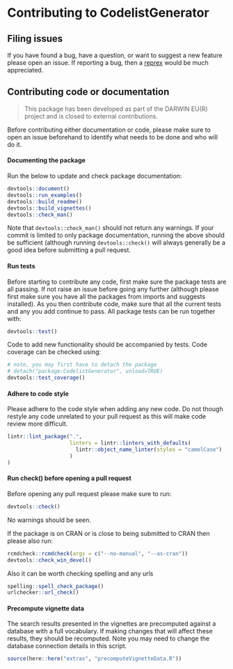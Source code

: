 # Contributing to CodelistGenerator

## Filing issues
If you have found a bug, have a question, or want to suggest a new feature please open an issue. If reporting a bug, then a [reprex](https://reprex.tidyverse.org/) would be much appreciated. 

## Contributing code or documentation

> This package has been developed as part of the DARWIN EU(R) project and is closed to external contributions.

Before contributing either documentation or code, please make sure to open an issue beforehand to identify what needs to be done and who will do it.

####  Documenting the package
Run the below to update and check package documentation:
``` r
devtools::document() 
devtools::run_examples()
devtools::build_readme()
devtools::build_vignettes()
devtools::check_man()
```

Note that `devtools::check_man()` should not return any warnings. If your commit is limited to only package documentation, running the above should be sufficient (although running `devtools::check()` will always generally be a good idea before submitting a pull request.

####  Run tests
Before starting to contribute any code, first make sure the package tests are all passing. If not raise an issue before going any further (although please first make sure you have all the packages from imports and suggests installed). As you then contribute code, make sure that all the current tests and any you add continue to pass. All package tests can be run together with:
``` r
devtools::test()
```

Code to add new functionality should be accompanied by tests. Code coverage can be checked using: 
``` r
# note, you may first have to detach the package
# detach("package:CodelistGenerator", unload=TRUE)
devtools::test_coverage()
```

####  Adhere to code style
Please adhere to the code style when adding any new code. Do not though restyle any code unrelated to your pull request as this will make code review more difficult.  

``` r
lintr::lint_package(".",
                    linters = lintr::linters_with_defaults(
                      lintr::object_name_linter(styles = "camelCase")
                    )
)
```

####  Run check() before opening a pull request
Before opening any pull request please make sure to run: 
``` r
devtools::check() 
```
No warnings should be seen. 

If the package is on CRAN or is close to being submitted to CRAN then please also run:
``` r
rcmdcheck::rcmdcheck(args = c("--no-manual", "--as-cran"))
devtools::check_win_devel()
```
Also it can be worth checking spelling and any urls
``` r
spelling::spell_check_package()
urlchecker::url_check()
```

#### Precompute vignette data
The search results presented in the vignettes are precomputed against a database with a full vocabulary. If making changes that will affect these results, they should be recomputed. Note you may need to change the database connection details in this script.
``` r
source(here::here("extras", "precomputeVignetteData.R"))
```


